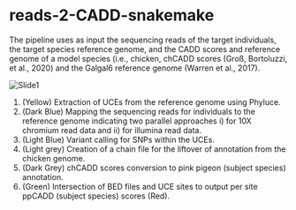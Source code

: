 # reads-2-CADD-snakemake
The pipeline uses as input the sequencing reads of the target individuals, the target species reference genome, and the CADD scores and reference genome of a model species (i.e., chicken, chCADD scores  (Groß, Bortoluzzi, et al., 2020) and the Galgal6 reference genome (Warren et al., 2017). 

![Slide1](https://github.com/saspeak/reads-2-CADD-snakemake/assets/77833659/9e8d2d2c-1c54-40b0-8218-0b82e131b97c)

1) (Yellow) Extraction of UCEs from the reference genome using Phyluce.
2) (Dark Blue) Mapping the sequencing reads for individuals to the reference genome indicating two parallel approaches i) for 10X chromium read data and ii) for illumina read data.
3) (Light Blue) Variant calling for SNPs within the UCEs.
4) (Light grey) Creation of a chain file for the liftover of annotation from the chicken genome.
5) (Dark Grey) chCADD scores conversion to pink pigeon (subject species) annotation.
6) (Green) Intersection of BED files and UCE sites to output per site ppCADD (subject species) scores (Red). 
